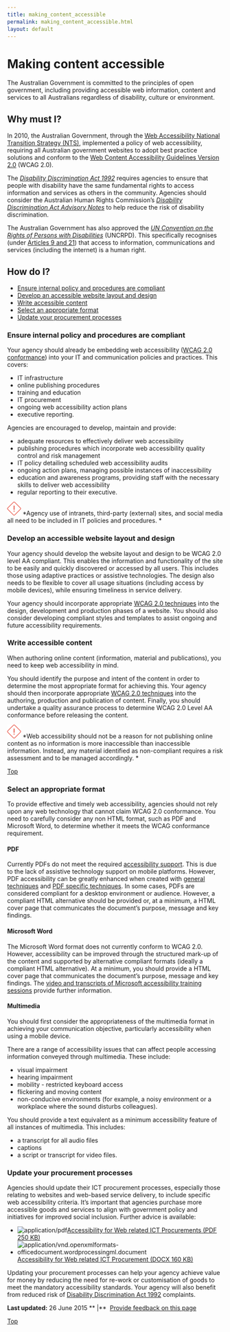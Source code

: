```yaml
---
title: making_content_accessible
permalink: making_content_accessible.html
layout: default
---
```

Making content accessible
=========================

The Australian Government is committed to the principles of open government, including providing accessible web information, content and services to all Australians regardless of disability, culture or environment.

Why must I?
-----------

In 2010, the Australian Government, through the [Web Accessibility National Transition Strategy (NTS)](http://www.finance.gov.au/publications/wcag-2-implementation/), implemented a policy of web accessibility, requiring all Australian government websites to adopt best practice solutions and conform to the [Web Content Accessibility Guidelines Version 2.0](http://www.w3.org/TR/WCAG20/) (WCAG 2.0).

The *[Disability Discrimination Act 1992](http://www.comlaw.gov.au/Series/C2004A04426)* requires agencies to ensure that people with disability have the same fundamental rights to access information and services as others in the community. Agencies should consider the Australian Human Rights Commission’s *[Disability Discrimination Act Advisory Notes](http://www.hreoc.gov.au/disability_rights/standards/www_3/www_3.html)* to help reduce the risk of disability discrimination.

The Australian Government has also approved the *[UN Convention on the Rights of Persons with Disabilities](http://www.un.org/disabilities/default.asp?id=150)* (UNCRPD). This specifically recognises (under [Articles 9 and 21](http://www.un.org/disabilities/default.asp?id=259)) that access to information, communications and services (including the internet) is a human right.

How do I?
---------

-   [Ensure internal policy and procedures are compliant](foi_act_and_information_publication_scheme.md#ensure)
-   [Develop an accessible website layout and design](foi_act_and_information_publication_scheme.md#develop)
-   [Write accessible content](foi_act_and_information_publication_scheme.md#write)
-   [Select an appropriate format](foi_act_and_information_publication_scheme.md#select)
-   [Update your procurement processes](foi_act_and_information_publication_scheme.md#procurement)

### Ensure internal policy and procedures are compliant

Your agency should already be embedding web accessibility ([WCAG 2.0 conformance](http://www.w3.org/TR/WCAG20/#conformance-reqs)) into your IT and communication policies and practices. This covers:

-   IT infrastructure
-   online publishing procedures
-   training and education
-   IT procurement
-   ongoing web accessibility action plans
-   executive reporting.

Agencies are encouraged to develop, maintain and provide:

-   adequate resources to effectively deliver web accessibility
-   publishing procedures which incorporate web accessibility quality control and risk management
-   IT policy detailing scheduled web accessibility audits
-   ongoing action plans, managing possible instances of inaccessibility
-   education and awareness programs, providing staff with the necessary skills to deliver web accessibility
-   regular reporting to their executive.

![Attention](../sites/g/files/net261/f/styles/large/public/attention32.png%3Fitok=wqHBFd4O "Attention") *Agency use of intranets, third-party (external) sites, and social media all need to be included in IT policies and procedures. *

### Develop an accessible website layout and design

Your agency should develop the website layout and design to be WCAG 2.0 level AA compliant. This enables the information and functionality of the site to be easily and quickly discovered or accessed by all users. This includes those using adaptive practices or assistive technologies. The design also needs to be flexible to cover all usage situations (including access by mobile devices), while ensuring timeliness in service delivery.

Your agency should incorporate appropriate [WCAG 2.0 techniques](http://www.w3.org/TR/WCAG20-TECHS/Overview.html) into the design, development and production phases of a website. You should also consider developing compliant styles and templates to assist ongoing and future accessibility requirements.

### Write accessible content

When authoring online content (information, material and publications), you need to keep web accessibility in mind.

You should identify the purpose and intent of the content in order to determine the most appropriate format for achieving this. Your agency should then incorporate appropriate [WCAG 2.0 techniques](http://www.w3.org/TR/WCAG20-TECHS/Overview.html) into the authoring, production and publication of content. Finally, you should undertake a quality assurance process to determine WCAG 2.0 Level AA conformance before releasing the content.

![Attention](../sites/g/files/net261/f/styles/large/public/attention32.png%3Fitok=wqHBFd4O "Attention") *Web accessibility should not be a reason for not publishing online content as no information is more inaccessible than inaccessible information. Instead, any material identified as non-compliant requires a risk assessment and to be managed accordingly. *

[Top](foi_act_and_information_publication_scheme.md#)

### Select an appropriate format

To provide effective and timely web accessibility, agencies should not rely upon any web technology that cannot claim WCAG 2.0 conformance. You need to carefully consider any non HTML format, such as PDF and Microsoft Word, to determine whether it meets the WCAG conformance requirement.

#### PDF

Currently PDFs do not meet the required [accessibility support](http://www.w3.org/TR/UNDERSTANDING-WCAG20/conformance.html#uc-accessibility-support-head). This is due to the lack of assistive technology support on mobile platforms. However, PDF accessibility can be greatly enhanced when created with [general techniques](http://www.w3.org/TR/WCAG20-TECHS/general.html) and [PDF specific techniques](http://www.w3.org/TR/WCAG20-TECHS/pdf.html). In some cases, PDFs are considered compliant for a desktop environment or audience. However, a compliant HTML alternative should be provided or, at a minimum, a HTML cover page that communicates the document’s purpose, message and key findings.

#### Microsoft Word

The Microsoft Word format does not currently conform to WCAG 2.0. However, accessibility can be improved through the structured mark-up of the content and supported by alternative compliant formats (ideally a compliant HTML alternative). At a minimum, you should provide a HTML cover page that communicates the document’s purpose, message and key findings. The [video and transcripts of Microsoft accessibility training sessions](http://www.finance.gov.au/blog/2012/09/06/video-and-transcripts-microsoft-accessibility-training-sessions/) provide further information.

#### Multimedia

You should first consider the appropriateness of the multimedia format in achieving your communication objective, particularly accessibility when using a mobile device.

There are a range of accessibility issues that can affect people accessing information conveyed through multimedia. These include:

-   visual impairment
-   hearing impairment
-   mobility - restricted keyboard access
-   flickering and moving content
-   non-conducive environments (for example, a noisy environment or a workplace where the sound disturbs colleagues).

You should provide a text equivalent as a minimum accessibility feature of all instances of multimedia. This includes:

-   a transcript for all audio files
-   captions
-   a script or transcript for video files.

### Update your procurement processes

Agencies should update their ICT procurement processes, especially those relating to websites and web-based service delivery, to include specific web accessibility criteria. It’s important that agencies purchase more accessible goods and services to align with government policy and initiatives for improved social inclusion. Further advice is available:

-   ![](https://www.dto.gov.au/modules/file/icons/application-pdf.png "application/pdf")[Accessibility for Web related ICT Procurements (PDF 250 KB)](../sites/g/files/net261/f/Accessibility-for-Web-related-ICT-Procurement.pdf)
-   ![](https://www.dto.gov.au/modules/file/icons/x-office-document.png "application/vnd.openxmlformats-officedocument.wordprocessingml.document")[Accessibility for Web related ICT Procurement (DOCX 160 KB)](../sites/g/files/net261/f/Accessibility-for-Web-related-ICT-Procurement.docx)

Updating your procurement processes can help your agency achieve value for money by reducing the need for re-work or customisation of goods to meet the mandatory accessibility standards. Your agency will also benefit from reduced risk of [Disability Discrimination Act 1992](http://www.comlaw.gov.au/Series/C2004A04426) complaints.

**Last updated:** 26 June 2015 ** |**  [Provide feedback on this page](../feedback%3Furl_from=MakingContentAccessible.html)

[Top](foi_act_and_information_publication_scheme.md#)

